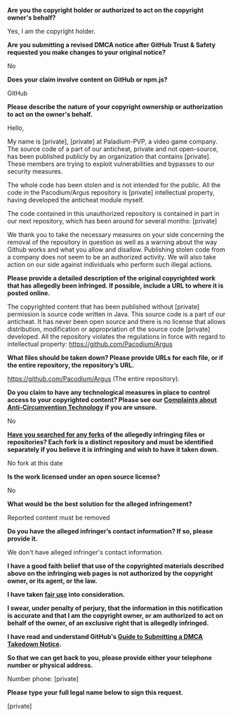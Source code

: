 **Are you the copyright holder or authorized to act on the copyright owner's behalf?**

Yes, I am the copyright holder.

**Are you submitting a revised DMCA notice after GitHub Trust & Safety requested you make changes to your original notice?**

No

**Does your claim involve content on GitHub or npm.js?**

GitHub

**Please describe the nature of your copyright ownership or authorization to act on the owner's behalf.**

Hello,

My name is [private], [private] at Paladium-PVP, a video game company. The source code of a part of our anticheat, private and not open-source, has been published publicly by an organization that contains [private]. These members are trying to exploit vulnerabilities and bypasses to our security measures.

The whole code has been stolen and is not intended for the public. All the code in the Pacodium/Argus repository is [private] intellectual property, having developed the anticheat module myself.

The code contained in this unauthorized repository is contained in part in our next repository, which has been around for several months: [private]

We thank you to take the necessary measures on your side concerning the removal of the repository in question as well as a warning about the way Github works and what you allow and disallow. Publishing stolen code from a company does not seem to be an authorized activity. We will also take action on our side against individuals who perform such illegal actions.

**Please provide a detailed description of the original copyrighted work that has allegedly been infringed. If possible, include a URL to where it is posted online.**

The copyrighted content that has been published without [private] permission is source code written in Java. This source code is a part of our anticheat. It has never been open source and there is no license that allows distribution, modification or appropriation of the source code [private] developed. All the repository violates the regulations in force with regard to intellectual property: https://github.com/Pacodium/Argus

**What files should be taken down? Please provide URLs for each file, or if the entire repository, the repository’s URL.**

https://github.com/Pacodium/Argus (The entire repository).

**Do you claim to have any technological measures in place to control access to your copyrighted content? Please see our <a href="https://docs.github.com/articles/guide-to-submitting-a-dmca-takedown-notice#complaints-about-anti-circumvention-technology">Complaints about Anti-Circumvention Technology</a> if you are unsure.**

No

**<a href="https://docs.github.com/articles/dmca-takedown-policy#b-what-about-forks-or-whats-a-fork">Have you searched for any forks</a> of the allegedly infringing files or repositories? Each fork is a distinct repository and must be identified separately if you believe it is infringing and wish to have it taken down.**

No fork at this date

**Is the work licensed under an open source license?**

No

**What would be the best solution for the alleged infringement?**

Reported content must be removed

**Do you have the alleged infringer’s contact information? If so, please provide it.**

We don't have alleged infringer's contact information.

**I have a good faith belief that use of the copyrighted materials described above on the infringing web pages is not authorized by the copyright owner, or its agent, or the law.**

**I have taken <a href="https://www.lumendatabase.org/topics/22">fair use</a> into consideration.**

**I swear, under penalty of perjury, that the information in this notification is accurate and that I am the copyright owner, or am authorized to act on behalf of the owner, of an exclusive right that is allegedly infringed.**

**I have read and understand GitHub's <a href="https://docs.github.com/articles/guide-to-submitting-a-dmca-takedown-notice/">Guide to Submitting a DMCA Takedown Notice</a>.**

**So that we can get back to you, please provide either your telephone number or physical address.**

Number phone: [private]

**Please type your full legal name below to sign this request.**

[private]
